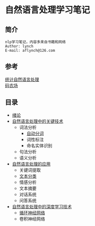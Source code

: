 自然语言处理学习笔记
==================
## 简介
    nlp学习笔记，内容多来自书籍和网络
    Author: lynch
    E-mail: aflynch@126.com
## 参考
[统计自然语言处理](https://book.douban.com/subject/25746399/)   
[码农场](http://www.hankcs.com/)
## 目录
* [绪论](https://github.com/af1ynch/nlp-notebook/tree/master/绪论)
* [自然语言处理中的关键技术](https://github.com/af1ynch/nlp-notebook/tree/master/自然语言处理中的关键技术)
    * 词法分析
        * [自动分词](https://github.com/af1ynch/nlp-notebook/blob/master/自然语言处理中的关键技术/中文分词.md)
        * 词性标注
        * 命名实体识别
    * 句法分析
    * 语义分析
* [自然语言处理的应用](https://github.com/af1ynch/nlp-notebook/tree/master/自然语言处理的应用)
    * 关键词提取
    * [文本分类](https://github.com/af1ynch/nlp-notebook/blob/master/自然语言处理的应用/文本分类.md)
    * 情感分析
    * 文本摘要
    * 对话系统
    * 问答系统
* [自然语言处理中的深度学习技术](https://github.com/af1ynch/nlp-notebook/tree/master/自然语言处理中的深度学习技术)
    * [循环神经网络](https://github.com/af1ynch/nlp-notebook/blob/master/自然语言处理中的深度学习技术/循环神经网络.md)
    * 卷积神经网络
